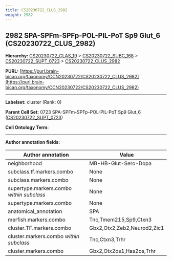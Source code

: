 ```yaml
---
title: CS20230722_CLUS_2982
weight: 2982
---
```

## 2982 SPA-SPFm-SPFp-POL-PIL-PoT Sp9 Glut_6 (CS20230722_CLUS_2982)
<b>Hierarchy: </b>
[CS20230722_CLAS_19](../CS20230722_CLAS_19) >
[CS20230722_SUBC_168](../CS20230722_SUBC_168) >
[CS20230722_SUPT_0723](../CS20230722_SUPT_0723) >
[CS20230722_CLUS_2982](../CS20230722_CLUS_2982)

**PURL:** [https://purl.brain-bican.org/taxonomy/CCN20230722/CS20230722_CLUS_2982](https://purl.brain-bican.org/taxonomy/CCN20230722/CS20230722_CLUS_2982)

---


**Labelset:** cluster (Rank: 0)

**Parent Cell Set:** 0723 SPA-SPFm-SPFp-POL-PIL-PoT Sp9 Glut_6 ([CS20230722_SUPT_0723](../CS20230722_SUPT_0723))



**Cell Ontology Term:** 

[MARKER GENES.]: #


---

[TRANSFERRED ANNOTATIONS.]: #


[AUTHOR ANNOTATION FIELDS.]: #


**Author annotation fields:**

| Author annotation | Value |
|-------------------|-------|
|neighborhood|MB-HB-Glut-Sero-Dopa|
|subclass.tf.markers.combo|None|
|subclass.markers.combo|None|
|supertype.markers.combo _within subclass_|None|
|supertype.markers.combo|None|
|anatomical_annotation|SPA|
|merfish.markers.combo|Tnc,Tmem215,Sp9,Ctxn3|
|cluster.TF.markers.combo|Gbx2,Otx2,Zeb2,Neurod2,Zic1|
|cluster.markers.combo _within subclass_|Tnc,Ctxn3,Trhr|
|cluster.markers.combo|Gbx2,Otx2os1,Has2os,Trhr|
